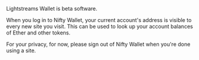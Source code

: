 Lightstreams Wallet is beta software. 

When you log in to Nifty Wallet, your current account's address is visible to every new site you visit. This can be used to look up your account balances of Ether and other tokens.

For your privacy, for now, please sign out of Nifty Wallet when you're done using a site.

